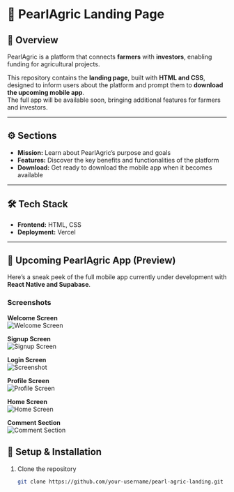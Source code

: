 # 🌱 PearlAgric Landing Page

## 📌 Overview
PearlAgric is a platform that connects **farmers** with **investors**, enabling funding for agricultural projects.  

This repository contains the **landing page**, built with **HTML and CSS**, designed to inform users about the platform and prompt them to **download the upcoming mobile app**.  
The full app will be available soon, bringing additional features for farmers and investors.

---

## ⚙️ Sections
- **Mission:** Learn about PearlAgric’s purpose and goals  
- **Features:** Discover the key benefits and functionalities of the platform  
- **Download:** Get ready to download the mobile app when it becomes available  

---

## 🛠️ Tech Stack
- **Frontend:** HTML, CSS  
- **Deployment:** Vercel  

---
## 📱 Upcoming PearlAgric App (Preview)

Here’s a sneak peek of the full mobile app currently under development with **React Native and Supabase**.

### Screenshots

**Welcome Screen**  
![Welcome Screen](screenshots/upcoming-app/screenshot1.png)

**Signup Screen**  
![Signup Screen](screenshots/upcoming-app/screenshot2.png)

**Login Screen**  
![Screenshot](screenshots/upcoming-app/screenshot3.PNG)

**Profile Screen**  
![Profile Screen](screenshots/upcoming-app/screenshot4.jpg)

**Home Screen**  
![Home Screen](screenshots/upcoming-app/screenshot5.png)

**Comment Section**  
![Comment Section](screenshots/upcoming-app/screenshot6.png)


## 🚀 Setup & Installation
1. Clone the repository  
   ```bash
   git clone https://github.com/your-username/pearl-agric-landing.git
